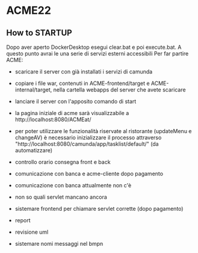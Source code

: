 # ACME22
## How to STARTUP
Dopo aver aperto DockerDesktop esegui clear.bat e poi execute.bat.
A questo punto avrai le una serie di servizi esterni accessibili
Per far partire ACME: 
* scaricare il server con già installati i servizi di camunda
* copiare i file war, contenuti in ACME-frontend/target e ACME-internal/target, nella cartella webapps del server che avete scaricare
* lanciare il server con l'apposito comando di start
* la pagina iniziale di acme sarà visualizzabile a http://localhost:8080/ACMEat/
* per poter utilizzare le funzionalità riservate al ristorante (updateMenu e changeAV) è necessario inizializzare il processo attraverso "http://localhost:8080/camunda/app/tasklist/default/" (da automatizzare)


* controllo orario consegna front e back

* comunicazione con banca e acme-cliente dopo pagamento
* comunicazione con banca attualmente non c'è
* non so quali servlet mancano ancora
* sistemare frontend per chiamare servlet corrette (dopo pagamento)
* report
* revisione uml

* sistemare nomi messaggi nel bmpn





